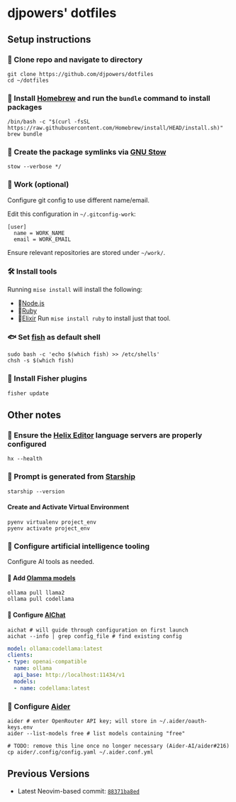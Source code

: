# djpowers' dotfiles

## Setup instructions

### 👯 Clone repo and navigate to directory

```shell
git clone https://github.com/djpowers/dotfiles
cd ~/dotfiles
```

### 🍺 Install [Homebrew](https://brew.sh/) and run the `bundle` command to install packages

```shell
/bin/bash -c "$(curl -fsSL https://raw.githubusercontent.com/Homebrew/install/HEAD/install.sh)"
brew bundle
```

### 🐐 Create the package symlinks via [GNU Stow](https://www.gnu.org/software/stow/)

```
stow --verbose */
```
### 💼 Work (optional)

Configure git config to use different name/email.

Edit this configuration in `~/.gitconfig-work`:
```shell
[user]
  name = WORK_NAME
  email = WORK_EMAIL
```
Ensure relevant repositories are stored under `~/work/`.

### 🛠️ Install tools
Running `mise install` will install the following:
- 🔰[Node.js](https://nodejs.org/en/)
- 💎[Ruby](https://www.ruby-lang.org/en/)
- 🔮[Elixir](https://elixir-lang.org/)
Run `mise install ruby` to install just that tool.

### 🐟 Set [fish](https://fishshell.com/) as default shell

```shell
sudo bash -c 'echo $(which fish) >> /etc/shells'
chsh -s $(which fish)
```

### 🎣 Install Fisher plugins

```shell
fisher update
```
## Other notes

### 🧬 Ensure the [Helix Editor](https://helix-editor.com/) language servers are properly configured

```shell
hx --health
```

### 🚀 Prompt is generated from [Starship](https://starship.rs/)

```shell
starship --version
```

#### Create and Activate Virtual Environment

```shell
pyenv virtualenv project_env
pyenv activate project_env
```

### 🤖 Configure artificial intelligence tooling

Configure AI tools as needed.

#### 🦙 Add [Olamma models](https://ollama.ai/library)

```shell
ollama pull llama2
ollama pull codellama
```

#### 💬 Configure [AIChat](https://github.com/sigoden/aichat#config)

```shell
aichat # will guide through configuration on first launch
aichat --info | grep config_file # find existing config
```

```yaml
model: ollama:codellama:latest
clients:
- type: openai-compatible
  name: ollama
  api_base: http://localhost:11434/v1
  models:
  - name: codellama:latest
```

### 🍐 Configure [Aider](https://aider.chat/)

```shell
aider # enter OpenRouter API key; will store in ~/.aider/oauth-keys.env
aider --list-models free # list models containing "free"

# TODO: remove this line once no longer necessary (Aider-AI/aider#216)
cp aider/.config/config.yaml ~/.aider.conf.yml
```

## Previous Versions

- Latest Neovim-based commit: [`88371ba8ed`](https://github.com/djpowers/dotfiles/tree/88371ba8ed6f9671d5dc1a8d243032b0a41916c3)
